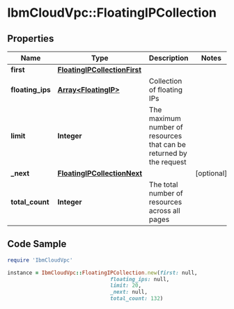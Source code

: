 # IbmCloudVpc::FloatingIPCollection

## Properties

Name | Type | Description | Notes
------------ | ------------- | ------------- | -------------
**first** | [**FloatingIPCollectionFirst**](FloatingIPCollectionFirst.md) |  | 
**floating_ips** | [**Array&lt;FloatingIP&gt;**](FloatingIP.md) | Collection of floating IPs | 
**limit** | **Integer** | The maximum number of resources that can be returned by the request | 
**_next** | [**FloatingIPCollectionNext**](FloatingIPCollectionNext.md) |  | [optional] 
**total_count** | **Integer** | The total number of resources across all pages | 

## Code Sample

```ruby
require 'IbmCloudVpc'

instance = IbmCloudVpc::FloatingIPCollection.new(first: null,
                                 floating_ips: null,
                                 limit: 20,
                                 _next: null,
                                 total_count: 132)
```


